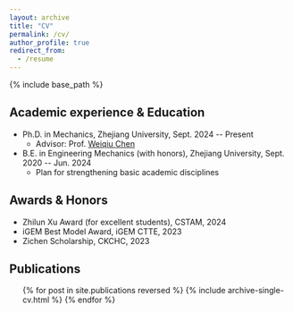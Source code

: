 ```yaml
---
layout: archive
title: "CV"
permalink: /cv/
author_profile: true
redirect_from:
  - /resume
---
```

{% include base_path %}


## Academic experience & Education
* Ph.D. in Mechanics, Zhejiang University, Sept. 2024 -- Present
  * Advisor: Prof. [Weiqiu Chen](https://person.zju.edu.cn/GB?fulltext=%E9%99%88%E4%BC%9F%E7%90%83)
* B.E. in Engineering Mechanics (with honors), Zhejiang University, Sept. 2020 -- Jun. 2024
  * Plan for strengthening basic academic disciplines

<!--Work experience
======
* Spring 2024: Academic Pages Collaborator
  * GitHub University
  * Duties includes: Updates and improvements to template
  * Supervisor: The Users

* Fall 2015: Research Assistant
  * GitHub University
  * Duties included: Merging pull requests
  * Supervisor: Professor Hub

* Summer 2015: Research Assistant
  * GitHub University
  * Duties included: Tagging issues
  * Supervisor: Professor Git
-->

## Awards & Honors
* Zhilun Xu Award (for excellent students), CSTAM, 2024
* iGEM Best Model Award, iGEM CTTE, 2023
* Zichen Scholarship, CKCHC, 2023

## Publications
  <ul>{% for post in site.publications reversed %}
    {% include archive-single-cv.html %}
  {% endfor %}</ul>
  
<!-- Talks
======
  <ul>{% for post in site.talks reversed %}
    {% include archive-single-talk-cv.html  %}
  {% endfor %}</ul>
  
Teaching
======
  <ul>{% for post in site.teaching reversed %}
    {% include archive-single-cv.html %}
  {% endfor %}</ul>
  -->
